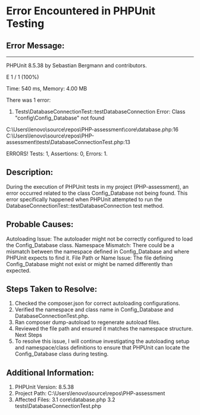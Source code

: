 Error Encountered in PHPUnit Testing
==============================================

Error Message:
-------------------------------------------------
------------------------------------------------------
PHPUnit 8.5.38 by Sebastian Bergmann and contributors.

E                                                                   1 / 1 (100%)

Time: 540 ms, Memory: 4.00 MB

There was 1 error:

1) Tests\DatabaseConnectionTest::testDatabaseConnection
Error: Class "config\Config_Database" not found

C:\Users\lenovo\source\repos\PHP-assessment\core\database.php:16
C:\Users\lenovo\source\repos\PHP-assessment\tests\DatabaseConnectionTest.php:13

ERRORS!
Tests: 1, Assertions: 0, Errors: 1.


Description:
----------------------------------------------------------------------
During the execution of PHPUnit tests in my project (PHP-assessment), an error occurred related to the class Config_Database not being found. This error specifically happened when PHPUnit attempted to run the DatabaseConnectionTest::testDatabaseConnection test method.

Probable Causes:
--------------------------------------------------------------------------
Autoloading Issue: The autoloader might not be correctly configured to load the Config_Database class.
Namespace Mismatch: There could be a mismatch between the namespace defined in Config_Database and where PHPUnit expects to find it.
File Path or Name Issue: The file defining Config_Database might not exist or might be named differently than expected.


Steps Taken to Resolve:
------------------------------------------------------------
1. Checked the composer.json for correct autoloading configurations.
2. Verified the namespace and class name in Config_Database and DatabaseConnectionTest.php.
3. Ran composer dump-autoload to regenerate autoload files.
4. Reviewed the file path and ensured it matches the namespace structure.
    Next Steps
5. To resolve this issue, I will continue investigating the autoloading setup and namespace/class definitions to ensure that PHPUnit can locate the Config_Database class during testing.

Additional Information:
--------------------------------------------------------------
1. PHPUnit Version: 8.5.38
2. Project Path: C:\Users\lenovo\source\repos\PHP-assessment
3. Affected Files:
3.1 core\database.php
3.2 tests\DatabaseConnectionTest.php
